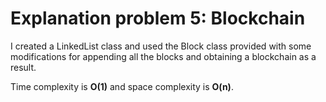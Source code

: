 # Explanation problem 5: Blockchain

I created a LinkedList class and used the Block class provided
with some modifications for appending all the blocks and obtaining 
a blockchain as a result. 

Time complexity is **O(1)** and space complexity is **O(n)**.